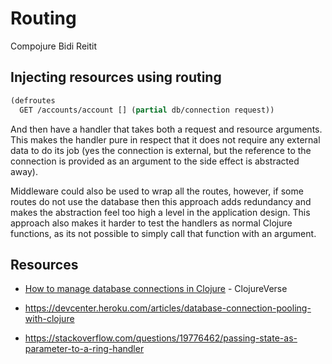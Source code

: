 # Routing

Compojure
Bidi
Reitit


## Injecting resources using routing


```clojure
(defroutes
  GET /accounts/account [] (partial db/connection request))
```

And then have a handler that takes both a request and resource arguments.
This makes the handler pure in respect that it does not require any external data to do its job (yes the connection is external, but the reference to the connection is provided as an argument to the side effect is abstracted away).


Middleware could also be used to wrap all the routes, however, if some routes do not use the database then this approach adds redundancy and makes the abstraction feel too high a level in the application design.  This approach also makes it harder to test the handlers as normal Clojure functions, as its not possible to simply call that function with an argument.



## Resources
* [How to manage database connections in Clojure](https://clojureverse.org/t/how-to-manage-database-connection-in-clojure/5067) - ClojureVerse

* https://devcenter.heroku.com/articles/database-connection-pooling-with-clojure
* https://stackoverflow.com/questions/19776462/passing-state-as-parameter-to-a-ring-handler
